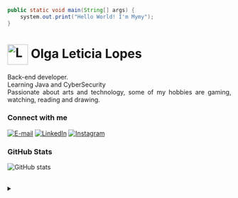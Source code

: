 ```java
public static void main(String[] args) {
    system.out.print("Hello World! I'm Mymy");
}
```
<h1>
  <img align="center" alt="Logo" width="46px" src="https://th.bing.com/th/id/R.8487a1d0f7fbdc22b6eed57a80cc27e0?rik=XdRgkcUuibztLg&riu=http%3a%2f%2fcdn106.picsart.com%2f205450069000202.gif&ehk=xfIB2%2fnjoaOhJvX%2fy4ThAWrNBqynCAkjQJbZaIBF8N0%3d&risl=&pid=ImgRaw&r=0"></a>
    <span>Olga Leticia Lopes</span>
</h1>

<p align="justify">Back-end developer. <br>
    Learning Java and CyberSecurity
<br>
Passionate about arts and technology, some of my hobbies are gaming, watching, reading and drawing.</p>

<h3 align="left">Connect with me</h3>

[![E-mail](https://img.shields.io/badge/-Email-000?style=for-the-badge&logo=microsoft-outlook&logoColor=FFA6C9&color:FFF)](mailto:leticiaolgalopes@gmail.com)
[![LinkedIn](https://img.shields.io/badge/-LinkedIn-000?style=for-the-badge&logo=linkedin&logoColor=FFA6C9&color:FFF)](https://www.linkedin.com/in/olgaleticialopes/)
[![Instagram](https://img.shields.io/badge/-Instagram-000?style=for-the-badge&logo=instagram&logoColor=FFA6C9&color:FFF)](https://instagram.com/leiteiciasan)


<h3 align="left">GitHub Stats</h3>

![GitHub stats](https://github-readme-stats-git-masterrstaa-rickstaa.vercel.app/api?username=olgaleticialopes&hide_title=true&show_icons=true&include_all_commits=false&count_private=true&line_height=25&hide=issues&bg_color=000&title_color=FFA6C9&text_color=FFF&border_radius=3&border_color=FFA6C9&icon_color=FFA6C9&ttheme=dracula)

<br>

<details align="left">
  <summary></summary> 
 
  - Badges by <a href="https://shields.io/">shields.io</a><br>
  - GitHub Stats by <a href="https://github.com/anuraghazra/github-readme-stats">anuraghazra</a>
  - Developer vector created by <a href="https://www.freepik.com/vectors/developer">storyset - www.freepik.com</a> (edited by author)
 
  <div align="right">Made with 💜 by <a href="https://github.com/olgaleticialopes">EA</a>.</div>

</details>



  
  
 
